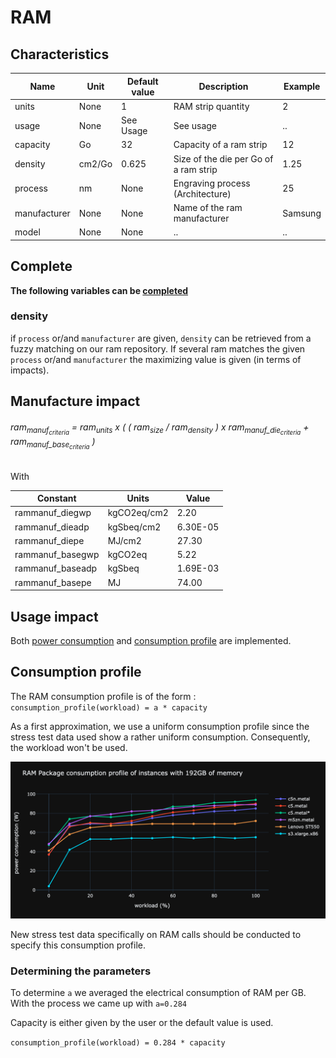 # RAM

## Characteristics

| Name             | Unit   | Default value | Description                           | Example |
|------------------|--------|---------------|---------------------------------------|---------|
| units            | None   | 1             | RAM strip quantity                    | 2       |
| usage            | None   | See Usage     | See usage                             | ..      |
| capacity         | Go     | 32            | Capacity of a ram strip               | 12      |
| density          | cm2/Go | 0.625         | Size of the die per Go of a ram strip | 1.25    |
| process          | nm     | None          | Engraving process (Architecture)      | 25      |
| manufacturer     | None   | None          | Name of the ram manufacturer          | Samsung |
| model            | None   | None          | ..                                    | ..      |


## Complete

**The following variables can be [completed](complete.md)**

### density

if ```process``` or/and ```manufacturer``` are given, ```density``` can be retrieved from a fuzzy matching on our ram repository.
If several ram matches the given ```process``` or/and ```manufacturer``` the maximizing value is given (in terms of impacts).

## Manufacture impact

<h6>ram<sub>manuf<sub><em>criteria</em></sub></sub> = ram<sub>units</sub> x ( ( ram<sub>size</sub> / ram<sub>density</sub> ) x ram<sub>manuf_die<sub><em>criteria</em></sub></sub> + ram<sub>manuf_base<sub><em>criteria</em></sub></sub> )</h6>

With

| Constant          | Units       | Value      |
|-------------------|-------------|------------|
| rammanuf_diegwp   | kgCO2eq/cm2 | 2.20       |
| rammanuf_dieadp   | kgSbeq/cm2  | 6.30E-05   |
| rammanuf_diepe    | MJ/cm2      | 27.30      |
| rammanuf_basegwp  | kgCO2eq     | 5.22       |
| rammanuf_baseadp  | kgSbeq      | 1.69E-03   |
| rammanuf_basepe   | MJ          | 74.00      |

## Usage impact

Both [power consumption](../usage/elec_conso.md) and [consumption profile](../consumption_profile.md) are implemented.

## Consumption profile

The RAM consumption profile is of the form : ```consumption_profile(workload) = a * capacity```

As a first approximation, we use a uniform consumption profile since the stress test data used show a rather uniform consumption. Consequently, the workload won't be used.

![img.png](img.png)

New stress test data specifically on RAM calls should be conducted to specify this consumption profile.

### Determining the parameters

To determine ```a``` we averaged the electrical consumption of RAM per GB. With the process we came up with ```a=0.284```

Capacity is either given by the user or the default value is used.

```consumption_profile(workload) = 0.284 * capacity```